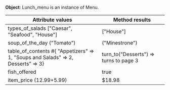**Object**: Lunch_menu is an instance of Menu.

Attribute values | Method results
--- | ---
types_of_salads ["Caesar", "Seafood", "House"] | ["House"]
soup_of_the_day ("Tomato") | ("Minestrone")
table_of_contents #{ "Appetizers" => 1, "Soups and Salads" => 2, Desserts" => 3} | turn_to("Desserts") => turns to page 3
fish_offered | true
item_price ($12.99+$5.99) | $18.98
